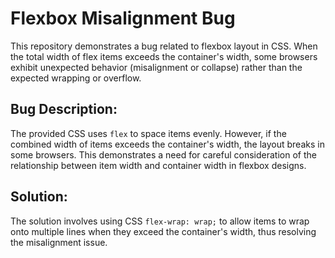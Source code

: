 # Flexbox Misalignment Bug
This repository demonstrates a bug related to flexbox layout in CSS.  When the total width of flex items exceeds the container's width, some browsers exhibit unexpected behavior (misalignment or collapse) rather than the expected wrapping or overflow.

## Bug Description:
The provided CSS uses `flex` to space items evenly. However, if the combined width of items exceeds the container's width, the layout breaks in some browsers. This demonstrates a need for careful consideration of the relationship between item width and container width in flexbox designs. 

## Solution:
The solution involves using CSS `flex-wrap: wrap;` to allow items to wrap onto multiple lines when they exceed the container's width, thus resolving the misalignment issue. 